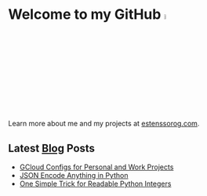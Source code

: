 # Welcome to my GitHub <a href="https://www.estenssorog.com/"><img src="https://media.giphy.com/media/hvRJCLFzcasrR4ia7z/giphy.gif" width="5%"></a>

Learn more about me and my projects at [estenssorog.com](https://www.estenssorog.com).

## Latest [Blog](https://www.estenssorog.com) Posts
<!-- BLOG-POST-LIST:START -->
- [GCloud Configs for Personal and Work Projects](https://estenssorog.com/posts/gcloud-configs-for-personal-and-work/)
- [JSON Encode Anything in Python](https://estenssorog.com/posts/json-encode-everything-in-python/)
- [One Simple Trick for Readable Python Integers](https://estenssorog.com/posts/one-simple-trick-for-readable-python-integers/)
<!-- BLOG-POST-LIST:END -->